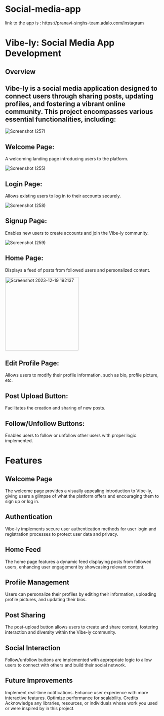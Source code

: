 # Social-media-app

link to the app is :
https://pranavi-singhs-team.adalo.com/instagram
# Vibe-ly: Social Media App Development

## Overview

## Vibe-ly is a social media application designed to connect users through sharing posts, updating profiles, and fostering a vibrant online community. This project encompasses various essential functionalities, including:

![Screenshot (257)](https://github.com/pranavisingh8/social-media-app/assets/138822333/995726af-518a-4a61-be97-ebb35a641c46)

## Welcome Page: 
A welcoming landing page introducing users to the platform.

![Screenshot (255)](https://github.com/pranavisingh8/social-media-app/assets/138822333/dfab3814-8f81-49f8-b7fd-d9e225b026c6)
## Login Page: 
Allows existing users to log in to their accounts securely.

![Screenshot (258)](https://github.com/pranavisingh8/social-media-app/assets/138822333/62403f6a-30ae-4e9f-bb15-0a5e0007d192)
## Signup Page: 
Enables new users to create accounts and join the Vibe-ly community.

![Screenshot (259)](https://github.com/pranavisingh8/social-media-app/assets/138822333/57788072-1ae8-4107-9dd2-6ba1fd2c8b87)
## Home Page: 
Displays a feed of posts from followed users and personalized content.

<img width="237" alt="Screenshot 2023-12-19 192137" src="https://github.com/pranavisingh8/social-media-app/assets/138822333/4ffd9d93-647a-40d3-b099-0e2720d151f7">

## Edit Profile Page: 
Allows users to modify their profile information, such as bio, profile picture, etc.
## Post Upload Button: 
Facilitates the creation and sharing of new posts.
## Follow/Unfollow Buttons: 
Enables users to follow or unfollow other users with proper logic implemented.

# Features
## Welcome Page
The welcome page provides a visually appealing introduction to Vibe-ly, giving users a glimpse of what the platform offers and encouraging them to sign up or log in.

## Authentication
Vibe-ly implements secure user authentication methods for user login and registration processes to protect user data and privacy.

## Home Feed
The home page features a dynamic feed displaying posts from followed users, enhancing user engagement by showcasing relevant content.

## Profile Management
Users can personalize their profiles by editing their information, uploading profile pictures, and updating their bios.

## Post Sharing
The post-upload button allows users to create and share content, fostering interaction and diversity within the Vibe-ly community.

## Social Interaction
Follow/unfollow buttons are implemented with appropriate logic to allow users to connect with others and build their social network.
## Future Improvements
Implement real-time notifications.
Enhance user experience with more interactive features.
Optimize performance for scalability.
Credits
Acknowledge any libraries, resources, or individuals whose work you used or were inspired by in this project.





